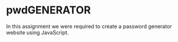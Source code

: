 # pwdGENERATOR 
In this assignment we were required to create a password generator website using JavaScript.
